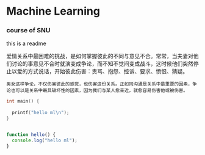 # Machine Learning

### course of SNU

this is a readme 


爱情关系中最困难的挑战，是如何掌握彼此的不同与意见不合。常常，当夫妻对他们讨论的事意见不合时就演变成争论，而不知不觉间变成战斗，这时候他们突然停止以爱的方式说话，开始彼此伤害：责骂、抱怨、控诉、要求、愤恨、猜疑。

    男女这样争论，不仅伤害彼此的感觉，也伤害这份关系。正如同沟通是关系中最重要的因素，争论也可以是关系中最具破坏性的因素，因为我们与某人愈亲近，就愈容易伤害他或被伤害。

```C
int main() {
  
  printf("hello ml\n");
}
```

```js

function hello() {
  console.log("hello ml");
}

```
